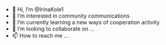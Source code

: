 - 👋 Hi, I’m @IrinaKole1
- 👀 I’m interested in community communications
- 🌱 I’m currently learning a new ways of cooperation activity
- 💞️ I’m looking to collaborate on ...
- 📫 How to reach me ...

<!---
IrinaKole1/IrinaKole1 is a ✨ special ✨ repository because its `README.md` (this file) appears on your GitHub profile.
You can click the Preview link to take a look at your changes.
--->
